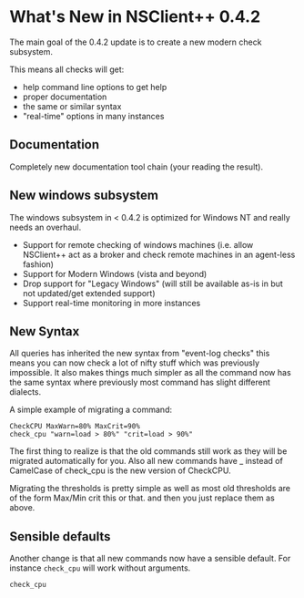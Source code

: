 # What's New in NSClient++ 0.4.2 #

The main goal of the 0.4.2 update is to create a new modern check subsystem.

This means all checks will get:

-   help command line options to get help
-   proper documentation
-   the same or similar syntax
-   "real-time" options in many instances

## Documentation ##

Completely new documentation tool chain (your reading the result).

## New windows subsystem ##

The windows subsystem in < 0.4.2 is optimized for Windows NT and really needs an overhaul.

-   Support for remote checking of windows machines (i.e. allow NSClient++ act as a broker and check remote machines in an agent-less fashion)
-   Support for Modern Windows (vista and beyond)
-   Drop support for "Legacy Windows" (will still be available as-is in but not updated/get extended support)
-   Support real-time monitoring in more instances


## New Syntax ##

All queries has inherited the new syntax from "event-log checks" this means you can now check a lot of nifty stuff which was previously impossible.
It also makes things much simpler as all the command now has the same syntax where previously most command has slight different dialects.

A simple example of migrating a command:

```
CheckCPU MaxWarn=80% MaxCrit=90%
check_cpu "warn=load > 80%" "crit=load > 90%"
```

The first thing to realize is that the old commands still work as they will be migrated automatically for you.
Also all new commands have _ instead of CamelCase of check_cpu is the new version of CheckCPU.

Migrating the thresholds is pretty simple as well as most old thresholds are of the form Max/Min crit this or that. and then you just replace them as above.

## Sensible defaults ##

Another change is that all new commands now have a sensible default.
For instance `check_cpu` will work without arguments.

```
check_cpu
```
